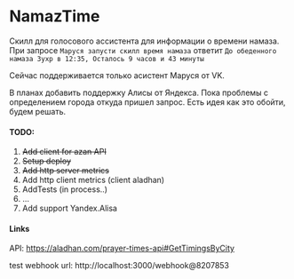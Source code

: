 # NamazTime
Скилл для голосового ассистента для информации о времени намаза.
При запросе `Маруся запусти скилл время намаза` ответит `До обеденного намаза Зухр в 12:35, Осталось 9 часов и 43 минуты` 

Сейчас поддерживается только асистент Маруся от VK.

В планах добавить поддержку Алисы от Яндекса. Пока проблемы с определением города откуда пришел запрос.
Есть идея как это обойти, будем решать.



#### TODO:
1. ~~Add client for azan API~~
2. ~~Setup deploy~~
3. ~~Add http server metrics~~ 
4. Add http client metrics (client aladhan)
5. AddTests (in process..)
6. ...
7. Add support Yandex.Alisa


#### Links
API: https://aladhan.com/prayer-times-api#GetTimingsByCity

test webhook url: http://localhost:3000/webhook@8207853